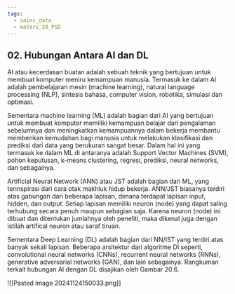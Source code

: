 ```yaml
---
tags:
  - sains_data
  - materi_20_PSD
---
```

## 02. Hubungan Antara AI dan DL

AI atau kecerdasan buatan adalah sebuah teknik yang bertujuan untuk membuat komputer meniru kemampuan manusia. Termasuk ke dalam AI adalah pembelajaran mesin (machine learning), natural language processing (NLP), sintesis bahasa, computer vision, robotika, simulasi dan optimasi.

Sementara machine learning (ML) adalah bagian dari AI yang bertujuan untuk membuat komputer memiliki kemampuan belajar dari pengalaman sebelumnya dan meningkatkan kemampuannya dalam bekerja membantu memberikan kemudahan bagi manusia untuk melakukan klasifikasi dan prediksi dari data yang berukuran sangat besar. Dalam hal ini yang termasuk ke dalam ML di antaranya adalah Support Vector Machines (SVM), pohon keputusan, k-means clustering, regresi, prediksi, neural networks, dan sebagainya.

Artificial Neural Network (ANN) atau JST adalah bagian dari ML, yang terinspirasi dari cara otak makhluk hidup bekerja. ANN/JST biasanya terdiri atas gabungan dari beberapa lapisan, dimana terdapat lapisan input, hidden, dan output. Setiap lapisan memiliki neuron (node) yang dapat saling terhubung secara penuh maupun sebagian saja. Karena neuron (node) ini dibuat dan ditentukan jumlahnya oleh peneliti, maka dikenal juga dengan istilah artifical neuron atau saraf tiruan.

Sementara Deep Learning (DL) adalah bagian dari NN/IST yang terdiri atas banyak sekali lapisan. Beberapa arsitektur dari algoritme DI seperti, convolutional neural networks (CNNs), recurrent neural networks (RNNs), generative adversarial networks (GAN), dan lain sebagainya. Rangkuman terkait hubungan Al dengan DL disajikan oleh Gambar 20.6.

![[Pasted image 20241124150033.png]]

